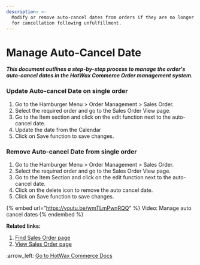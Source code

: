 ```yaml
---
description: >-
  Modify or remove auto-cancel dates from orders if they are no longer eligible
  for cancellation following unfulfillment.
---
```


# Manage Auto-Cancel Date

_**This document outlines a step-by-step process to manage the order's auto-cancel dates in the HotWax Commerce Order management system.**_

### Update Auto-cancel Date on single order

1. Go to  the Hamburger Menu > Order Management > Sales Order.
2. Select the required order and go to the Sales Order View page.
3. Go to the Item section and click on the edit function next to the auto-cancel date.
4. Update the date from the Calendar&#x20;
5. Click on Save function to save changes.



### Remove Auto-cancel Date from single order

1. Go to  the Hamburger Menu > Order Management > Sales Order.
2. Select the required order and go to the Sales Order View page.
3. Go to the Item Section and click on the edit function next to the auto-cancel date.
4. Click on the delete icon to remove the auto cancel date.
5. Click on Save function to save changes.



{% embed url="https://youtu.be/wmTLmPwnRQQ" %}
Video: Manage auto cancel dates
{% endembed %}

**Related links:**&#x20;

1. &#x20;[Find Sales Order page](http://127.0.0.1:5000/s/oLmQzGATywYkwiU9sCat/order-management/sales-orders-page)
2. &#x20;[View Sales Order page](http://127.0.0.1:5000/s/oLmQzGATywYkwiU9sCat/order-management/sales-order-view-page)



:arrow\_left: [Go to HotWax Commerce Docs](http://127.0.0.1:5000/o/l53nGvPQLhOHrKCP9HTG/s/TefRnbhmBjhScpq172vl/)
